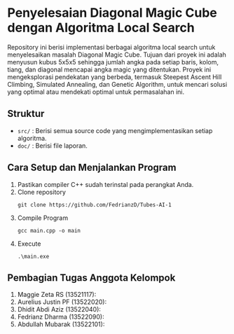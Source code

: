 # Penyelesaian Diagonal Magic Cube dengan Algoritma Local Search
Repository ini berisi implementasi berbagai algoritma local search untuk menyelesaikan masalah Diagonal Magic Cube. Tujuan dari proyek ini adalah menyusun kubus 5x5x5 sehingga jumlah angka pada setiap baris, kolom, tiang, dan diagonal mencapai angka magic yang ditentukan. Proyek ini mengeksplorasi pendekatan yang berbeda, termasuk Steepest Ascent Hill Climbing, Simulated Annealing, dan Genetic Algorithm, untuk mencari solusi yang optimal atau mendekati optimal untuk permasalahan ini.

## Struktur
- `src/` : Berisi semua source code yang mengimplementasikan setiap algoritma.
- `doc/` : Berisi file laporan.

## Cara Setup dan Menjalankan Program
1. Pastikan compiler C++ sudah terinstal pada perangkat Anda.
2. Clone repository
   ```
   git clone https://github.com/FedrianzD/Tubes-AI-1
   ```
3. Compile Program
   ```
   gcc main.cpp -o main
   ```
4. Execute
   ```
   .\main.exe
   ```

## Pembagian Tugas Anggota Kelompok
1. Maggie Zeta RS (13521117): 
2. Aurelius Justin PF (13522020): 
3. Dhidit Abdi Aziz (13522040): 
4. Fedrianz Dharma (13522090): 
5. Abdullah Mubarak (13522101):
